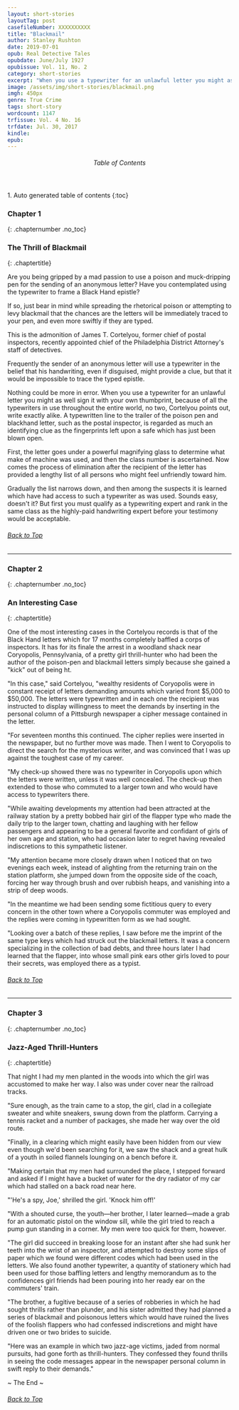 ```yaml
---
layout: short-stories
layoutTag: post
casefileNumber: XXXXXXXXXX
title: "Blackmail"
author: Stanley Rushton
date: 2019-07-01
opub: Real Detective Tales
opubdate: June/July 1927
opubissue: Vol. 11, No. 2
category: short-stories
excerpt: "When you use a typewriter for an unlawful letter you might as well sign it with your own thumbprint, because of all the typewriters in use throughout the entire world, no two, Cortelyou points out, write exactly alike."
image: /assets/img/short-stories/blackmail.png
imgh: 450px
genre: True Crime
tags: short-story
wordcount: 1147
trfissue: Vol. 4 No. 16
trfdate: Jul. 30, 2017
kindle: 
epub: 
---
```


<section id="toc" class="toc">
  <header>
    <h6>Table of Contents</h6>
  </header>
<div id="drawer" markdown="1">
1. Auto generated table of contents
{:toc}
</div>
</section> <!-- table-of-contents -->

### Chapter 1
{: .chapternumber .no_toc}

### The Thrill of Blackmail
{: .chaptertitle}

Are you being gripped by a mad passion to use a poison and muck-dripping pen for the sending of an anonymous letter? Have you contemplated using the typewriter to frame a Black Hand epistle?

If so, just bear in mind while spreading the rhetorical poison or attempting to levy blackmail that the chances are the letters will be immediately traced to your pen, and even more swiftly if they are typed.

This is the admonition of James T. Cortelyou, former chief of postal inspectors, recently appointed chief of the Philadelphia District Attorney&#39;s staff of detectives.

Frequently the sender of an anonymous letter will use a typewriter in the belief that his handwriting, even if disguised, might provide a clue, but that it would be impossible to trace the typed epistle.

Nothing could be more in error. When you use a typewriter for an unlawful letter you might as well sign it with your own thumbprint, because of all the typewriters in use throughout the entire world, no two, Cortelyou points out, write exactly alike. A typewritten line to the trailer of the poison pen and blackhand letter, such as the postal inspector, is regarded as much an identifying clue as the fingerprints left upon a safe which has just been blown open.

First, the letter goes under a powerful magnifying glass to determine what make of machine was used, and then the class number is ascertained. Now comes the process of elimination after the recipient of the letter has provided a lengthy list of all persons who might feel unfriendly toward him.

Gradually the list narrows down, and then among the suspects it is learned which have had access to such a typewriter as was used. Sounds easy, doesn&#39;t it? But first you must qualify as a typewriting expert and rank in the same class as the highly-paid handwriting expert before your testimony would be acceptable.

<h6 class="btt"><a href="#top">Back to Top</a></h6>

<hr>

### Chapter 2
{: .chapternumber .no_toc}

### An Interesting Case
{: .chaptertitle}

One of the most interesting cases in the Cortelyou records is that of the Black Hand letters which for 17 months completely baffled a corps of inspectors. It has for its finale the arrest in a woodland shack near Coryopolis, Pennsylvania, of a pretty girl thrill-hunter who had been the author of the poison-pen and blackmail letters simply because she gained a &quot;kick&quot; out of being ht.

&quot;In this case,&quot; said Cortelyou, &quot;wealthy residents of Coryopolis were in constant receipt of letters demanding amounts which varied front $5,000 to $50,000. The letters were typewritten and in each one the recipient was instructed to display willingness to meet the demands by inserting in the personal column of a Pittsburgh newspaper a cipher message contained in the letter.

&quot;For seventeen months this continued. The cipher replies were inserted in the newspaper, but no further move was made. Then I went to Coryopolis to direct the search for the mysterious writer, and was convinced that I was up against the toughest case of my career.

&quot;My check-up showed there was no typewriter in Coryopolis upon which the letters were written, unless it was well concealed. The check-up then extended to those who commuted to a larger town and who would have access to typewriters there.

&quot;While awaiting developments my attention had been attracted at the railway station by a pretty bobbed hair girl of the flapper type who made the daily trip to the larger town, chatting and laughing with her fellow passengers and appearing to be a general favorite and confidant of girls of her own age and station, who had occasion later to regret having revealed indiscretions to this sympathetic listener.

&quot;My attention became more closely drawn when I noticed that on two evenings each week, instead of alighting from the returning train on the station platform, she jumped down from the opposite side of the coach, forcing her way through brush and over rubbish heaps, and vanishing into a strip of deep woods.

&quot;In the meantime we had been sending some fictitious query to every concern in the other town where a Coryopolis commuter was employed and the replies were coming in typewritten form as we had sought.

&quot;Looking over a batch of these replies, I saw before me the imprint of the same type keys which had struck out the blackmail letters. It was a concern specializing in the collection of bad debts, and three hours later I had learned that the flapper, into whose small pink ears other girls loved to pour their secrets, was employed there as a typist.

<h6 class="btt"><a href="#top">Back to Top</a></h6>

<hr>

### Chapter 3
{: .chapternumber .no_toc}

### Jazz-Aged Thrill-Hunters
{: .chaptertitle}

That night I had my men planted in the woods into which the girl was accustomed to make her way. I also was under cover near the railroad tracks.

&quot;Sure enough, as the train came to a stop, the girl, clad in a collegiate sweater and white sneakers, swung down from the platform. Carrying a tennis racket and a number of packages, she made her way over the old route.

&quot;Finally, in a clearing which might easily have been hidden from our view even though we&#39;d been searching for it, we saw the shack and a great hulk of a youth in soiled flannels lounging on a bench before it.

&quot;Making certain that my men had surrounded the place, I stepped forward and asked if I might have a bucket of water for the dry radiator of my car which had stalled on a back road near here.

&quot;&#39;He&#39;s a spy, Joe,&#39; shrilled the girl. &#39;Knock him off!&#39;

&quot;With a shouted curse, the youth—her brother, I later learned—made a grab for an automatic pistol on the window sill, while the girl tried to reach a pump gun standing in a corner. My men were too quick for them, however.

&quot;The girl did succeed in breaking loose for an instant after she had sunk her teeth into the wrist of an inspector, and attempted to destroy some slips of paper which we found were different codes which had been used in the letters. We also found another typewriter, a quantity of stationery which had been used for those baffling letters and lengthy memorandum as to the confidences girl friends had been pouring into her ready ear on the commuters&#39; train.

&quot;The brother, a fugitive because of a series of robberies in which he had sought thrills rather than plunder, and his sister admitted they had planned a series of blackmail and poisonous letters which would have ruined the lives of the foolish flappers who had confessed indiscretions and might have driven one or two brides to suicide.

&quot;Here was an example in which two jazz-age victims, jaded from normal pursuits, had gone forth as thrill-hunters. They confessed they found thrills in seeing the code messages appear in the newspaper personal column in swift reply to their demands.&quot;

<p id="theend">~ The End ~
<h6 class="btt"><a href="#top">Back to Top</a></h6>